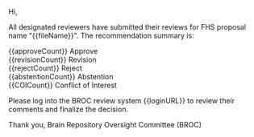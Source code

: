 Hi,

All designated reviewers have submitted their reviews for FHS proposal name "{{fileName}}". The recommendation summary is:

{{approveCount}} Approve 
<br>
{{revisionCount}} Revision
<br>
{{rejectCount}} Reject
<br>
{{abstentionCount}} Abstention
<br>
{{COICount}} Conflict of Interest

Please log into the BROC review system {{loginURL}} to review their comments and finalize the decision.

Thank you,
Brain Repository Oversight Committee (BROC)
